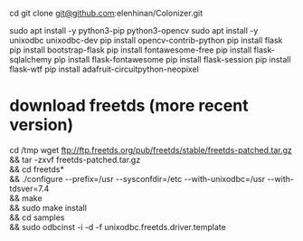 cd
git clone git@github.com:elenhinan/Colonizer.git

sudo apt install -y python3-pip python3-opencv
sudo apt install -y unixodbc unixodbc-dev
pip install opencv-contrib-python
pip install flask
pip install bootstrap-flask
pip install fontawesome-free
pip install flask-sqlalchemy
pip install flask-fontawesome
pip install flask-session
pip install flask-wtf
pip install adafruit-circuitpython-neopixel

# download freetds (more recent version)
cd /tmp
wget ftp://ftp.freetds.org/pub/freetds/stable/freetds-patched.tar.gz \
&& tar -zxvf freetds-patched.tar.gz \
&& cd freetds* \
&& ./configure --prefix=/usr --sysconfdir=/etc --with-unixodbc=/usr --with-tdsver=7.4 \
&& make \
&& sudo make install \
&& cd samples \
&& sudo odbcinst -i -d -f unixodbc.freetds.driver.template